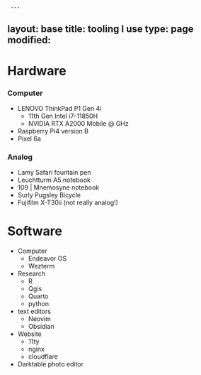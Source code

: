 	 ---
layout: base
title: tooling I use
type: page
modified:
---
# Hardware

### Computer
- LENOVO ThinkPad P1 Gen 4i
	- 11th Gen Intel i7-11850H
	- NVIDIA RTX A2000 Mobile @  GHz
- Raspberry Pi4 version B
- Pixel 6a

### Analog
- Lamy Safari fountain pen
- Leuchtturm A5 notebook
- 109 | Mnemosyne notebook
- Surly Pugsley Bicycle
- Fujifilm X-T30ii (not really analog!)

# Software

- Computer
	- Endeavor OS
	- Wezterm
- Research
	- R
	- Qgis
	- Quarto
	- python
- text editors
	- Neovim
	- Obsidian
- Website
	- 11ty
	- nginx
	- cloudflare
- Darktable photo editor





